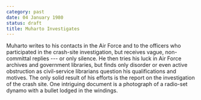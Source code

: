 ```yaml
---
category: past
date: 04 January 1980
status: draft
title: Muharto Investigates
---
```



Muharto writes to his contacts in the Air Force and to the
officers who participated in the crash-site investigation, but receives
vague, non-committal replies --- or only silence. He then tries his luck
in Air Force archives and government libraries, but finds only disorder
or even active obstruction as civil-service librarians question his
qualifications and motives. The only solid result of his efforts is the
report on the investigation of the crash site. One intriguing document
is a photograph of a radio-set dynamo with a bullet lodged in the
windings.

